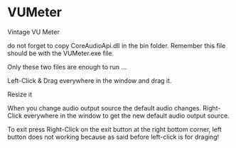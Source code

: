 # VUMeter
Vintage VU Meter

do not forget to copy CoreAudioApi.dll in the bin folder.  Remember this file should be with the VUMeter.exe file.  

Only these two files are enough to run ...

Left-Click & Drag everywhere in the window and drag it.

Resize it

When you change audio output source the default audio changes.  Right-Click everywhere in the window to get the new default audio output source.

To exit press Right-Click on the exit button at the right bottom corner, left button does not working because as said before left-click is for draging!



